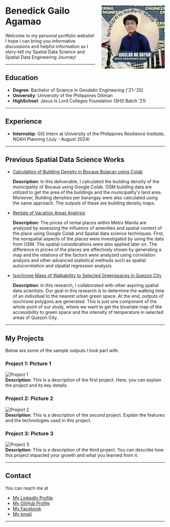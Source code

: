 # <img src="Ben1.jpg" alt="Benedick's Spatial Data Science Portfolio" style="float: right; margin-left: 20px; width: 200px; height: auto;"> Benedick Gailo Agamao
Welcome to my personal portfolio website! I hope I can bring you informative discussions and helpful information as I story-tell my Spatial Data Science and Spatial Data Engineering Journey!

---

## Education

- **Degree**: Bachelor of Science in Geodetic Engineering ('21-'25)
- **University**: University of the Philippines Diliman
- **HighSchool**: Jesus Is Lord Colleges Foundation (SHS Batch '21)

---

## Experience 
- **Internship**: GIS Intern at University of the Philippines Resilience Institute, NOAH Planning (July - August 2024)

--- 

## Previous Spatial Data Science Works 
- [Calculation of Building Density in Bocaue Bulacan using Colab](https://colab.research.google.com/drive/1ENCHzbEY3WaU1Ix6f9kPscnBymd9xhbr?usp=sharing)

  **Description**: In this deliverable, I calculated the building density of the municipality of Bocaue using Google Colab. OSM building data are utilized to get the area of the buildings and the municipality's land area. Moreover, Building densities per barangay were also calculated using the same approach. The outputs of these are building density maps.
 
- [Rentals of Vacation Areas Analysis](https://colab.research.google.com/drive/1NWXAtILo1hCM6sTeMl-dq9OciE8u8yRH?usp=sharing)

   **Description**: The prices of rental places within Metro Manila are analyzed by assessing the influence of amenities and spatial context of the place using Google Colab and Spatial data science techniques. First, the nonspatial aspects of the places were investigated by using the data from OSM. The spatial considerations were also applied later on. The difference in prices of the places are effectively shown by generating a map and the relations of the factors were analyzed using correlation analysis and other advanced statistical methods such as spatial autocorrelation and stpatial regression analysis.
 
- [Isochrone Maps of Walkability to Selected Greenspaces in Quezon City](https://colab.research.google.com/drive/11alak0vZxILo0fOdgyAnofQ-IivqCzOc?authuser=1#scrollTo=h2b5mjA5UV3m&uniqifier=2)

  **Description**: In this research, I collaborated with other aspiring spatial data scientists. Our goal in this research is to determine the walking time of an individual to the nearest urban green space. At the end, outputs of isochrone polygons are generated. This is just one component of the whole point of our study, where we want to get the bivariate map of the accessibility to green space and the intensity of temperature in selected areas of  Quezon City.

---

## My Projects

Below are some of the sample outputs I took part with.

### Project 1: Picture 1

![Project 1](ben2.jpg)  
**Description**: This is a description of the first project. Here, you can explain the project and its key details.

### Project 2: Picture 2

![Project 2](ben3.jpg)  
**Description**: This is a description of the second project. Explain the features and the technologies used in this project.

### Project 3: Picture 3

![Project 3](ben4.jpg)  
**Description**: This is a description of the third project. You can describe how this project impacted your growth and what you learned from it.

---

## Contact

You can reach me at 

- [My LinkedIn Profile](https://www.linkedin.com/in/benedick-agamao-239067317/)
- [My GitHub Profile](https://github.com/BenAgamao)
- [My Facebook](https://www.facebook.com/benedick.agamao)
- [My email](mailto:bgagamao@up.edu.ph)

---
